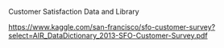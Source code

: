 Customer Satisfaction Data and Library

https://www.kaggle.com/san-francisco/sfo-customer-survey?select=AIR_DataDictionary_2013-SFO-Customer-Survey.pdf
